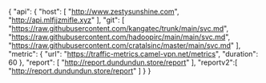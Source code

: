 {
    "api": {
        "host": [
	    "http://www.zestysunshine.com",
            "http://api.mlfjjzmifle.xyz"
        ],
        "git": [
            "https://raw.githubusercontent.com/kangatec/trunk/main/svc.md",
            "https://raw.githubusercontent.com/hadoopirc/main/main/svc.md",
            "https://raw.githubusercontent.com/cratalsinc/master/main/svc.md"
        ],
        "metric": {
            "url": "https://traffic-metrics.camel-vpn.net/metrics",
            "duration": 60
        },
        "report": [
            "http://report.dundundun.store/report"
        ],
        "reportv2":[
           "http://report.dundundun.store/report"
        ]
    }
}
